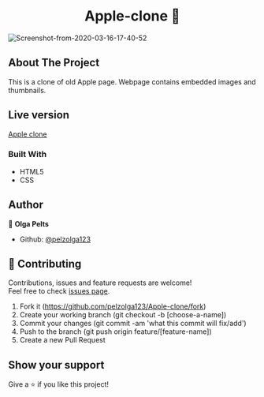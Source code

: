 <h1 align="center">Apple-clone 👋</h1>

<img src="https://i.ibb.co/QvJ7Jzd/Screenshot-from-2020-03-16-17-40-52.png" alt="Screenshot-from-2020-03-16-17-40-52" border="0">

## About The Project
This is a clone of old Apple page. Webpage contains embedded images and thumbnails.

## Live version
[Apple clone](https://rawcdn.githack.com/pelzolga123/Apple-clone/492feedf7a758476d2a863873d8e872c3a30465e/index.html)

### Built With
* HTML5
* CSS

## Author

👤 **Olga Pelts**
   - Github: [@pelzolga123](https://github.com/pelzolga123)

## 🤝 Contributing

Contributions, issues and feature requests are welcome!<br />Feel free to check [issues page](https://github.com/pelzolga123/Apple-clone/issues).

1. Fork it (https://github.com/pelzolga123/Apple-clone/fork)
2. Create your working branch (git checkout -b [choose-a-name])
3. Commit your changes (git commit -am 'what this commit will fix/add')
4. Push to the branch (git push origin feature/[feature-name])
5. Create a new Pull Request

## Show your support

Give a ⭐️ if you like this project!
